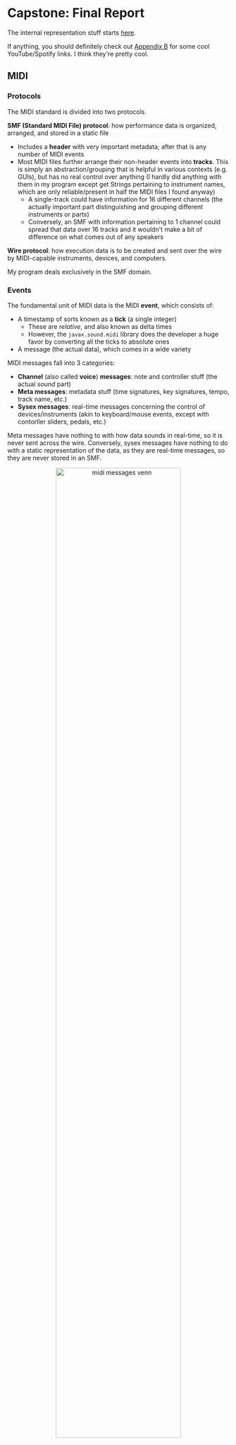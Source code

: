 # Capstone: Final Report

The internal representation stuff starts [here](#reductorpiece).

If anything, you should definitely check out [Appendix B](#appendix-b-cool-reductions) for some cool YouTube/Spotify links. I think they're pretty cool.

## MIDI

### Protocols

The MIDI standard is divided into two protocols.

**SMF (Standard MIDI File) protocol**: how performance data is organized, arranged, and stored in a static file
+ Includes a **header** with very important metadata; after that is any number of MIDI events
+ Most MIDI files further arrange their non-header events into **tracks**. This is simply an abstraction/grouping that is helpful in various contexts (e.g. GUIs), but has no real control over anything (I hardly did anything with them in my program except get Strings pertaining to instrument names, which are only reliable/present in half the MIDI files I found anyway)
  + A single-track could have information for 16 different channels (the actually important part distinguishing and grouping different instruments or parts)
  + Conversely, an SMF with information pertaining to 1 channel could spread that data over 16 tracks and it wouldn't make a bit of difference on what comes out of any speakers

**Wire protocol**: how execution data is to be created and sent over the wire by MIDI-capable instruments, devices, and computers.

My program deals exclusively in the SMF domain.

### Events

The fundamental unit of MIDI data is the MIDI **event**, which consists of:
+ A timestamp of sorts known as a **tick** (a single integer)
  + These are *relative*, and also known as delta times
  + However, the `javax.sound.midi` library does the developer a huge favor by converting all the ticks to absolute ones
+ A message (the actual data), which comes in a wide variety

MIDI messages fall into 3 categories:
+ **Channel** (also called **voice**) **messages**: note and controller stuff (the actual *sound* part)
+ **Meta messages**: metadata stuff (time signatures, key signatures, tempo, track name, etc.)
+ **Sysex messages**: real-time messages concerning the control of devices/instruments (akin to keyboard/mouse events, except with contorller sliders, pedals, etc.)

Meta messages have nothing to with how data sounds in real-time, so it is never sent across the wire. Conversely, sysex messages have nothing to do with a static representation of the data, as they are real-time messages, so they are never stored in an SMF.

<!-- ![midi messages venn](images/midi_messages.png) -->
<div align="center">
    <img src="images/midi_messages.png" alt="midi messages venn" width="75%" height="75%">
</div>


### Division Types

The **division type** is very important and dictates how an associated value, the **resolution**, is to be interpreted by sequencing software. There are two:
+ **Pulses-Per-Quarter (PPQ)** or Ticks-Per-Quarter (TPQ) or Ticks-Per-Quarter-Note (TPQN) **timing**
  + If the division type is PPQ, the resolution value defines how many ticks constitute a quarter note
  + I tend towards ticks-per-quarter, as the word "pulse" may make sense in terms of MIDI beat clock stuff, but is slightly confusing in a normal music context, where "pulse" usually refers to the tempo or meter, and not any kind of subdivisions or a rhythm
+ **Society of Motion Picture and Television Engineers (SMPTE) timing**
  + If the division type is SMPTE, the resolution value defines how many divisions per SMPTE frame (did not delve into this)

<!-- ![divison type flow](images/divisionType.png) -->
<div align="center">
    <img src="images/divisionType.png" alt="divison type flow" width="40%" height="40%">
</div>

Regarding my program, I decided not to support SMPTE timing on two painstakingly and carefully considered criteria:
+ It's really rare, especially for my use cases (amateur musicians notating, deriving, and posting MIDI files)
+ It's hard

### Resolution

The resolution is extremely important as it essentially defines every note duration for an entire MIDI file.

Different MIDI files have different resolutions, but the conventional default is 480, meaning *a quarter note lasts for 480 ticks*. You can then derive every other rhythm value from that number, meaning if you get a 240, it's an 8th note; if you get a 960, its a half note; etc.
+ The **tick** is just an abstraction of the microsecond. That is to say, each tick has an exact conversion to microseconds. You could have a resolution of 500,000, but it would be a nightmare to handle for anybody working with the data, especially for long pieces. There's just no need to have that much wiggle room between rhythm values. The other end of the spectrum, however, is too low of resolutions. Less freedom means more robotic and rigid-sounding playback. So, in general, the higher the resolution, the more expressive and subtle timing differences (in a recording of a performance or in manipulation in a DAW) can be represented. 
+ A resolution of 480 translates exactly to 500,000 microseconds per quarter note.

There are some additional considerations.

First, the resolution sets a lower bound of sorts on the smallest rhythm you can have before resorting to fractional ticks. I will illustrate with scaled-down numbers:

    24 ticks == quarter note
    12 ticks == 8th note
    6 ticks == 16th note
    3 ticks == 32nd note
    1.5 ticks == ?

The thing is, there *are* no fractional ticks in MIDI. The decision to round up/down is left up to notation or sequencing software.

Now, we are talking about differences that would be imperceptible to the human ear. The bigger problem is how those small rounding corrections accumulate over time, leading to something called **time drift**. In the above example, the effect is greatly augmented due to the scale, but it would only take 3 rounding corrections to be off by an entire 32nd note! 

TL;DR: the bare minimum resolution should at least make it so the smallest rhythm within a piece has a duration that can be represented as an integer.

The 120-960 range seems to be the sweet spot (they are what I have seen the most). The default 480 is not *amazingly* fine-grained, and not super coarse.

I have not seen anything higher than a 960, but I have seen a 48. It was a small Bach chorale where there were only two rhythms: quarters and 8ths.

### Quantization

MIDI was designed, and is still best, for transmitting and storing exact details of a real-time performance.

For example:
+ The exact velocity (i.e. volume) of a key being pressed --> some integer between 0 and 127
+ The exact time a key was pressed --> some integer as a delta time from the last event
+ The exact time a key was released --> some integer as a delta time from the last event

If a quarter note is defined as 480 ticks, a performer will release a key *approximately* 480 ticks after they pressed it - say 478, 483, or some other close value.

The problem: MIDI was never meant to translate perfectly to notation on a musical score. Part of the reason quantization in MIDI exists is to force imperfectly-executed performances (i.e. *every* human performance) into a cleaner grid. Another way to think about this is taking sloppily executed notes and notating what they *should have been*.

Say notation software gets a note whose length is 171 ticks:
+ We will define a quarter note as 480 ticks
+ The example note is close to 180 --> the exact length of a dotted 16th note
+ The example note is *also* close to 160 --> the exact length of a triplet 8th note

The is a relatively simple example. You may read it and think, "It is closer to 180 - clearly the performer was executing a dotted 16th" or "All you need to do is round to the nearest pre-defined rhythm value." I will speak more on this later in the implementation section below.

It should be noted that this is mostly a notation issue. A tick difference of 9 is imperceptible to the ear, and, furthermore, context helps listening to playback a lot more (e.g. hearing groupings or sequences of notes.) (This is also somewhat dependent on the tempo and resolution).

However, on paper, a dotted 16th and triplet 8th is a big difference in the way those two rhythms are usually used.

A second issue regarding messy tick values: notation programs are free to implement start/stop ticks however they want. The MIDI standard does not specify any sort of rule, for obvious reasons - think legato, overlapping effects, etc. 

My blood froze 3 weeks before the end of the semester when I started encountering MIDI files where the previous note's stop tick  perfectly overlapped the current note's start tick. MuseScore encodes its start/stop ticks by sending an OFF 1 tick before the next ON.

Notation Program A encodes all its notes with start *and* stop ticks on the grid:

    0 ON, 480 OFF
          480 ON, 960 OFF
                  960 ON, ... 

Notation Program B encodes all its notes where only the start of each note is on the grid (and the off is -1 before the next note)

    0 ON, 479 OFF
          480 ON, 959 OFF
                  960 ON, ... 

Of course that 1-tick-length silence is 100% imperceptible to the human ear in most reasonable contexts.

However, this essentially broke my program, since all rhythmic ranges in my program are encoded as half-open (relative to their full duration). In many of the range-constructing/deriving functionalities in various parts of the program, I was getting invalid interval exceptions for stuff like `[480,480]` or `[481,480]`.

To summarize, it was the that last issue (the half-open vs. inclusive range issue) that prompted the quantizing functionality at the last minute.

#### Workarounds

First, I looked for libraries with quantization functionality. 

There were a couple options, but none of them looked easy enough to integrate with my program. 

In fact, the best matches ("I give you a range, you quantize it"), were not in Java, and with my time-crunch, I chose the lesser of two evils:
+ Learn (for the first time) how to write JNI stuff for a C++ quantization library
+ Implement my own (even if simplified and not the most robust)

I chose the latter.

#### Implementation

To implement this, you could go the route of having some map of determined rhythm values, and some heuristic/algorithmic approaches to determining acceptable threshold or MOE values when mapping incoming note lengths to what they "probably" are. 

This works well most of the time. But good MIDI-handling software (let alone something like professional notation software) has to be able to support (nearly) any type of rhythm a user can conjure up. This means your quantization map may need to account for a quintuplet-dotted-64th note.

The problem you run into is that a lot of the pre-determined note values start getting close enough in range that they either start to overlap, or screw up the MOE calculations. You could adjust the MOE to be logarithmic or something, so that it too adjusts based on the initial length of the note, but you can't fully escape the principle of: the more granular the rhythms you want to support (no matter how exotic are frequently seen in practice), the more your accuracy *can* suffer.

Even in professional software: you can get a wacky MIDI file, and click quantize (even with various granularity options), and it will result in an almost equally wacky quantization result.

Furthermore, there is no way to tell if the performer was simply executing a rhythm with a *truncating or extending articulation* (staccato or legato, respectively). This just adds yet another "impossible-to-perfect" element to quantization implementation. 

(The *actual* lesson here is, again, that MIDI was never really meant to be notated - a theme that will be visited several times in this report).

My quantization function, which seems to work for most of the basic rhythm values (although not vigorously tested as it was a late addition to the program), started out as around 300 lines of code, and intended to preserve the in- (original) resolution. 

When I realized that even MuseScore basically just converts every MIDI it exports to a resolution of 480, I decided to just scale everything to 480 myself, and stop caring about the in-resolution.

That simplified a lot of the code, and, in the end, I ended up with one pretty small function. (I also did away with some unnecessary transformations. I discovered they were unnecessary with some intense and formal mathematical proofs, and definitely *NOT* by dumb luck during trial-and-error.)

The code below is slightly changed from the actual code for illustration purposes (e.g. the Range class is actually immutable and doesn't have setters as shown below, but the concept is the same; some -1 corrections for half-open/inclusivity):

```java
public static Range quantize(Range inRange, int inResolution) {

    /*
    Philosophically, this should be a double. In MIDI, it really won't make a difference 
    and will prevent some heartache and unnecessary coddling of data types and fractional 
    amounts that will get thrown away in the end, anyway.
    */
    long scale = 480 / inResolution;
    Range scaledRange = new Range(inRange.low * scale, inRange.high * scale);

    /*	
    This is an enum value that includes various fields about a rhythm, e.g.:
      + `r_8in3` (triplet 8th)
      + `r_4` (quarter)
      + `r_16dot` (dotted 16th)
    There are some heuristic techniques in the .fromRange() method that attempt 
    to assign ambiguous inputs.
    */
    Rhythm rhythm = Rhythm.fromRange(scaledRange);

    /*
    This is the essential formula for finding what a rhythm should be when quantizing.

    `rhythm.base` is a constant (based in 480 resolution) and is one of: 
        + whole (1920), half (960), quarter (480)... 128th (15)

    `rhythm.divisor` is if the rhythm grouping (a triplet 8th would have divisor 3; normal would be 1).
    
    */
    double gridWindowSize = rhythm.base / rhythm.divisor;

    /* Now we have a grid window that is the "perfect" duration for a given rhythm. We'll just start it at 0. */
    Range gridWindow = new Range(0, gridWindowSize);
    
    /*
    "Ratchet" the grid window up to where it's supposed to be. 
    This (using an arbitrary tolerance) worked best when considering that you didn't know if you were catching the head-end of a poorly executed target note, or the tail-end of the previous note.
    You want to find the one you are *supposed* to (near-fully) overlap.
    */
    final long TOLERANCE = 4;
    while (gridWindow.overlappingRegion(range) < TOLERANCE) {
        scaledRange.shift(gridWindowSize);
    }
    
    /* To "snap": */
    long quantizedLow = gridWindow.low();
    long quantizedHigh = quantizedLow + rhythm.duration;
    
    return new Range(quantizedLow, quantizedHigh);
}
```

In unit tests, I used a bunch of helpers to test things en masse. I used the logarithm thing I mentioned earlier to create random offsets:
+ This is because the length of the rhythm and the MOE shouldn't have a linear relationship. Even with larger rhythm values like a quarter, you're not going to have someone (unless they've had one too many while performing at open-mic night) executing a quarter note with a 75 tick MOE. 

I basically have an ArrayList I fill with +/- `someOffset` (calculated as log of rhythm duration), and then use Math.Random to get me an index to pull out one of the offsets. 

So, for a perfect quarter note (`[480,960]`), that helper might pop out something like `[478,964]`. 

### Notating MIDI

MusicXML (which I will go into later) is sort of a response to the shortcomings of MIDI in terms of notation.

MIDI was developed during a time when GUIs and displays could not accommodate advanced music notation. It was never intended to be something that stored/transmitted detailed notation information, but rather, was intended to be a protocol for digital instruments to communicate with each other, and computers.

In the early 2000s, MusicXML was developed by a W3C subgroup (which is still in charge of its standard today) as early notation programs (like Finale) and GUIs that allowed plopping notes onto a staff with the mouse started coming out.
+ Fun fact: Finale, an industry standard for the last 20+ years announced it was ceasing production the first week of this project/semester. I used to use it all the time during my undergrad in the music technology lab.
+ Other prominent notation software includes Sibelius, Dorico (both pricey, professional-grade), and MuseScore (FOSS, and very good; purportedly the most widely-used in the world).
  + Still mad nobody from their team helped me with my forum post a month ago. Makes it impossible to open MuseScore from my program using `ProcessBuilder` *and* is a pain when opening associated files without instance of MuseScore already running.

Some of the metadata that MIDI *does* include that can be helpful for notation:
+ Time signature events
+ Key signature events
+ Tempo events

For instance, MIDI data can be parsed and used to display everything seen here:

<!-- ![midi vs musicxml](images/chopin_pickup.png) -->
<div align="center">
    <img src="images/chopin_pickup.png" alt="midi vs musicxml" width="50%" height="50%">
</div>

The thing is, however, that *how much* metadata a MIDI file includes usually correlates to whether it was "recorded" (by somebody playing a keyboard) or notated (somebody went in and manually made a score in notation software and exported the MIDI). Even then, not all authors of notated scores meticulously notate all the metadata-related things like tempo. I have opened up MIDI files of "Symphony X in Bb minor" only to find there is no key signature data and the spelling of notes is wild.

My program does not even attempt to parse files without time signature data, since it is crucial to the creation of Measure constructs.

#### Time Signature Events

There is no way to calculate *anything* regarding measures without time signature events. Thankfully, if the author of the MIDI file notated things accurately, time signature events will probably exist *and* be placed correctly within the score.

If you have the time signature, and the value of a quarter note (which you have because you have the resolution), you can calculate measure size.

It just involves getting a common denominator (i.e. the lower numeral of the time signature) of `4`, to correspond to quarter notes; then, you just multiply the number of quarter notes per measure (i.e. the upper numeral) to get the size of the measure in ticks:

Like with the previous (and following) code examples, I took out non-recipe stuff (e.g. error-handling/assertions):

```java
public static long calculateMeasureSize(int upperNumeral, int lowerNumeral) {

	// These need to be floats for stuff like 3/8 or 7/8
	float upper = (float) upperNumeral;
	float lower = (float) lowerNumeral;

	// Get lower numeral to be in terms of quarter notes (which would be a lower numeral of 4)
	while (lower != 4) {

		if (lower > 4) {
			// e.g. 3/8 --> 1.5/4
			upper /= 2;
			lower /= 2;
		} else if (lower < 4) {
			// e.g. 2/2 --> 4/4
			upper *= 2;
			lower *= 2;
		}

	}

	// Quarters per measure * ticks per quarter
	float measureInTicks = upper * Piece.resolution;

	return (long) measureInTicks;
}
```

In the score image earlier, there is a pickup measure. I spent a long time writing an algorithm (turned out to be pointless) to "detect" the presence of a pickup measure:
+ Put all the time signature events into a stack; calculate and fill a container with measures; if the last measure created is shorter than the last time signature popped, it is probably a pickup
+ If the first note happens after a sizeable amount of rest, it probably occurs in a pickup measure

Turns out notation software (generalizing to really mean MuseScore) will encode pickup measures as a discrete time signature, with an identical lower numeral but smaller upper numeral.
+ For example, the snippet displayed above outputs as *two* time signature events: 1 measure of 1/4, followed by a measure(s) in 4/4.

I did not find this out until after the fact (I was completely done implementing and testing, and tried things out with an actual MuseScore file). I'm sure there is some sort of lesson to be learned here.

Thankfully, the "near-full measure of rest with a pickup note" case was salvageable and still applicable, and is shown later when discussing [Measures](#measures).

#### Key Signature Events

Key signature events are pretty pointless in terms of my program, as far as aiding harmonic analysis goes (e.g. "What is the root of this chord?"; "What key area are we in in this measure?") because even in music, key signatures don't indicate anything except the possible key area of the first and last measure (even then, though, there are lots of counterexamples).

It does make displaying written-out files nice, aids a *bit* in spelling pitches, and is helpful for the MusicXML stuff later.

#### Tempo Events

Tempo events are also kind of pointless in my program, except I handle and include them because it became really nice to control the playback speed of the MIDI files I outputted without having to put them into notation software and manually doing it.

The thing with tempo events is that they need to be increased/decreased by a scale, rather than literally, because there may be many tempo events in a MIDI file. 

Additionally, depending on the notation software, tempo events may be used to sort of "frankenstein" together a ritardando, fermata, or any other time diminution/augmentation expression.

This could come in handy for reduction stuff ("How fast are things moving here, and will the hand have time to jump down?"). However, the larger problem is their reliability - the author may note have included tempo directions, or included incomplete tempo directions (e.g. no bpm markings).

## MusicXML

As explained earlier, MIDI really was never intended for storing/transmitting score or notation details. It is for performance details, which can vary from the score due to:
+ Artistic interpretation
+ Imperfect execution

But, if you play back a MusicXML-turned-MIDI recording, it will sound much more robotic than a MIDI performance because it is interpreting the score literally:
+ However, MusicXML and notation software are getting better at producing pretty decent-sounding MIDI based on the score. Additionally, they are providing more options to authors to meticulously control playback through score indications and various configurations. 

So both MIDI and MusicXML, while both being able to do a lot of the basic stuff pretty similarly, each have their domains where they do what they do best:

<!-- ![midi vs musicxml](images/midi_vs_musicxml.png) -->
<div align="center">
    <img src="images/midi_vs_musicxml.png" alt="midi vs musicxml" width="75%" height="75%">
</div>

I knew that at some point, my program would have to start dealing in MusicXML, since the whole point of the program is to produce scores. Additionally, having exact control of which hand was notated on which staff (upper or lower) in a piano grand staff is paramount to the purpose of the program, and MIDI doesn't provide any way to control this. 
+ The notation software I had experience with (MuseScore and GarageBand - which isn't notation software per se but includes most of the functionality needed to display MIDI as a score) use a pretty bare-bones approach to assigning hands: notes above and including middle C go on the upper staff, and the rest go on the lower staff.

So, while MIDI means my program can take input from a way wider array of files, *and* provided the basis for nearly everything in my internal representation, I knew I needed to confront the MusicXML stuff.

### A MusicXML Document (Background Info)

MusicXML is, being XML, hierarchical rather than serial.

The hierarchy is as follows:

                    
    ScorePartwise     <-- root element
                      _  
      Metadata 1       |
      Metadata 2       |---- score "header"
      ...              |
      Part-List       _|

      Part 1          
        Measure 1     
          Note
          Note
          Note
          ...
        Measure 2
          ...
        Measure 3
          ...
      Part 2
        ...
      Part 3
        ...
      ...
     /ScorePartwise

ScorePartwise is the root element. 
+ There is one other "species" of root element, called ScoreMeasurewise. It basically reverses the parent-child relationship between parts and measures (i.e. Measures contain Parts, and measures are added one at a time but contain all parts for that measure). It is rarely used.

The stuff preceding (i.e. everything other than) the various Parts is known as the **score header**. Score headers have 1 mandatory element (the Part-List), and various optional metadata, like "work" info, credits, encoding software name and info, etc..

The Part-List is essentially a map that contains ScorePart elements - each containing metadata and info about an individual Part element (like instrument name, number of staves, etc.). So each Part has a corresponding ScorePart in the Part-List.

My program, producing piano scores, means that we will just be talking in terms of 1 Part, with 2 staves (declared in the ScorePart).

### Timing

MusicXML essentially follows the MIDI quarter-note resolution timing paradigm in that everything time-related is based on the value of a quarter note. Instead of resolution, it is just called **divisions** (i.e. subdivisions per quarter note).

Most MusicXML files I came across had, vis-a-vis MIDI resolutions, small values. Instead of 480, 960, etc., I saw a lot of 24, 48, and 96. At first glance I thought "Ok, they are just lowering the granularity by dividing everything by 10." There might be more to this, but I didn't have time to look too deeply into it, and I decided to just use the MIDI resolution as the divisions value. It doesn't seem to have any negative affect, and works fine. 

So, the MusicXML divisions for all the files I output is 480.

### Note Placement

A lot of MusicXML stuff is pretty straightforward, except the placement of notes is pretty tricky.

Consider the first measure of the [C minor prelude of Chopin](https://www.youtube.com/watch?v=XeX4X_1_lo0):

<!-- ![chopin c multi-voice](images/chopin_voices.png) -->
<div align="center">
    <img src="images/chopin_voices.png" alt="chopin c multi-voice" width="50%" height="50%">
</div>

You will notice that in the *3rd beat of the right hand*, there are 2 independent voices: the quarter "base", and the moving line (in thirds) in the melody/soprano.

If you think about this in terms of finger placement:
+ The G and B would be held by fingers 1 and 2
+ The melody would be played by fingers 4 and 5 (for both)

So, and including the left hand, we essentially have three "regions" of notes occurring at exactly the same time, but on disparate stems:

<!-- ![chopin c stems](images/chopin_stems.png) -->
<div align="center">
    <img src="images/chopin_stems.png" alt="chopin c stems" width="50%" height="50%">
</div>

In MusicXML, notes are placed sequentially. At first glance, this sounds like it is essentially the same as MIDI. TLDR: it's not.

In MIDI, if I wanted to encode a C major triad in quarter notes with a resolution of 480:

    0: C4 ON --> 480: C4 OFF --> 0: E4 ON --> 480: E4 OFF --> 0: G4 ON --> 480: G4 OFF

and it would look like this:

![midi C triad](images/midi_triad.png)

It is all sequential, and it is up to the sequencing software to take that "flat map" and put everybody in their corrals and send them off at the right time during playback.

If you were to encode that *same* triad in MusicXML using the MIDI paradigm, it would like like this:

![bad musicxml sequence](images/musicxml_sequence.png)

Where each note looks something like this:

```xml
<note>
    <pitch>
        <step>C</step>
        <octave>4</octave>
    </pitch>
    <duration>480</duration>
    <voice>1</voice>
    <type>quarter</type>
    <staff>1</staff>
</note>
```

In MusicXML, pitches don't mean anything to following notes with the same pitch: each note looks like a note to each other, so each note effectively "pushes" the following notes forward by its own duration.

MusicXML has a really easy fix to this: if something is a bona fide chord (i.e. all the noteheads are attached to the same stem), you simply prepend a chord (an empty element) tag top subsequent applicable note elements:

```xml
  <note>
      <!-- prepend chord -->
      <chord/>
      <pitch>
          <step>C</step>
  <!-- ... -->
```

But how does one place noteheads (i.e. notes) that occur at the same time as other notes but are *not* attached to the same stem?

Essentially, each time you want to place notes within the same time range (on the grid) that *don't* have connected stems, you have to add a `<backup>how_many_divisions</backup>` element to get the "counter" back to where you wanted to place something.
+ It can be helpful to think about all this stuff in terms of a counter or cursor keeping track of where you are in the measure at any given time.

A couple things to add before summarizing the whole process (which will probably be clearest): if you want gaps between notes, you need to add a `<forward>` element. It works exactly like the backup element, but progresses the cursor forward.

Finally, the left hand in a measure is usually "reached" by first filling in the whole right hand, and then backing up to the beginning of the measure (which requires you know who far forward you are), and starting over. As left and right hand notes usually don't share stems, this is a sensible way to do things. You could fill in beat-wise for *both* hands, but it would be unnecessarily complex.

In summary, and using a slightly simpler example than the Chopin:

![note placement process](images/note_placement_process.png)

And the pseudocode:
+ For just one hand
+ `next` and `curr` represent notes
+ `.start` and `.stop` refer to ticks

    // For rests (skip ahead)
    if curr.stop < next.start:
      forward = next.start - curr.stop
      list.add(forward)

    // For notes starting at the same time
    if next.start == curr.start && next.stop == curr.stop

      // They are to be attached to the same stem
      if next.stop == curr.stop:
        list.add(chord);

      // They are part of a different voice
      else:
        backup = curr.length
        list.add(backup);
        bumpVoice();	

There are more nitty-gritty things and edge cases, and the logic is rather lengthy. I'm sure it could be simplified, but the note placement stuff constitutes by far the largest share of MusicXML conversion logic.

Finally: notes that are tied over the barline are an absolute pain, but I won't go into that here.

### On the External Library I Used

For the marshaling/unmarshaling stuff, I used the [proxymusic](https://github.com/Audiveris/proxymusic?tab=readme-ov-file) library from the [Audiveris](https://github.com/Audiveris/audiveris) project. 

(I didn't have time to look too deeply into it, but I am actually looking forward to looking into Audiveris as a whole. It is OMR (Optical Music Recognition) software. Again, haven't looked too deeply into it, but... apparently can notate - using MuseScore, I believe - based off of an image/pdf!)

The library is good, but: there is ZERO documentation (except for a small and pretty uninformative unit test).

Thankfully, most of the code is just getters and setters.

So, process-wise, I basically went through the W3C/MusicXML documentation (which has a tutorial), and then used their [reference](https://www.w3.org/2021/06/musicxml40/musicxml-reference/elements/) page to look up cases as I came across them. 

Then, I literally just used `cmd+f` to look for possibly related functionality in the `proxymusic` library.

There were some surprises (and some unintuitive stuff that took me a while to figure out) but on the whole, it was merely tedious, and I got the pattern down eventually.

I am nearly done with the MusicXML package of my program (at least the writing-out portion). The only thing that remains is the note placement nastiness I mentioned above. Each time I fix one thing, and a new case presents the need for more unique handling. Then the code gets so busy with case-handling that I re-design... rinse and repeat. But it's almost there.

However (not to toot my own horn), the conversion to musicxml process was made even *remotely* possible because I had already implemented a bunch of the stuff it needed in my internal representation - the most useful being Measures, which hold time signature, key signature, and note data. I had also already implemented (the default/basic) hand-splitting stuff, so staff assignment was helped there too.

However, I definitely was missing some things - mostly related to pitch stuff. This is probably because I had written the program based on MIDI for 3.5 months, and in MIDI, pitches are literally just 0-127 values. Any of the stuff in my program to extract register, semitone, string-parsing, etc., was to make *my* life easier, and isn't the most robust. Some of it didn't align perfectly with how MusicXML does things (especially regarding enharmonic spelling, which my program doesn't handle, partly because my program does not have key-area-analysis capabilities, and that is a big determinant of spelling).

## Package/Program Structure

reductor is split thusly:

![package structure](images/package_structure.png)

Additionally there is a `reductor.util` that handles:
+ File I/O stuff
+ Playback using `javax.sound.midi` methods (easier than opening another application, as it was usually just confirm a file sounds correct in the first 3 seconds)
+ Opening with various applications using `ProcessBuilder`
+ A class called `MidiDebugging` that just has a bunch of printing utility functions to look at MIDI bytes in various ways (was actually very helpful).

### Application

The `Application` class was a late addition to the program. It won't be final, either. It was called `DevelopmentHelper` for a long time. It is just to coordinate package duties in one, single program flow. It takes a String filepath, and pops out either a MIDI or (eventually) MusicXML file.

I include it here for the sole reason that it is a good illustration of how the program is intended to flow as a whole at the topmost level, and show how the different packages are kept separate and interface with each other:

![application class](images/application.png)

## reductor.midi

The purpose of this package is to get MIDI data in a form that the `reductor.dataconversion` classes expect.

In the future, it will probably become part of a sub-package that it shares with a sister musicxml-importing-related package (similar in the way that the `dataconversion` package is bifurcated.

The general outline of major classes is as follows:
+ `MidiFile`: top-level things about the a MIDI file, including a `File`, `Sequence`, and `Events` member
+ `Events`: a "list" class (just contains a bunch of lists)
  + In charge of sorting, typing, and creating all the `Event` instances
+ `EventType`: an enum used to support the `Event` hierarchy
+ `Event<T extends MidiMessage>`: an abstract wrapper class
  + `MetaEvent extends Event<MetaMessage>` and `ChannelEvent extends Event<ShortMessage>` are the major subclasses
  + Members include `MidiEvent event`, `T message`, `long tick`, and `EventType type`

The biggest impetus for the Event hierarchy was literally to override `toString()` in all of the child classes because it made debugging *and* simply learning MIDI 10x easier. A nice side-effect was that all the complex MIDI-to-English conversion stuff (undoing the MIDI encoding scheme) ended up being lifted and placed into the `dataconversion` package almost wholesale.

### Aside: The Java MIDI Library

I hesitate to call the `javax.sound.midi` library "feature-poor", because I have gone through the documentation and I believe it does exactly what it intends to do. It isn't intended to be a full-fledged "composing with MIDI" library (which other libraries like Python's `mido` seems to be). It is meant for reliable and robust file I/O, and acting as a conduit through a Java program to other software (e.g. sequencers), with *some* manipulation abilities. 

However, that said, seeing every message type and manipulating / sorting stuff in a type-safe way is not really a feature of the library. Everything below was written as a response to the needs I had while debugging and figuring out what to do with the data.

Writing all the code described above was basically done by reading documentation on various websites. The biggest help and best (i.e. most concise, easiest to follow) was [recordingblogs' wiki](https://www.recordingblogs.com/wiki/standards-in-music-index). 
+ I didn't really consult official MIDI documentation because their (the Music Manufacturer's Association) sites were hard to follow, some of their stuff is behind a paywall, and I didn't really need to know the amount of detail in different MIDI standards like MIDI 2.0 or General Midi, etc. Just tell me what the 3rd byte of a time signature message corresponds to!

### Future Re-Design

The `Event` class is pretty messy, and I'm not too happy with it. What I am happy about is stated above: it was a great exercise in learning MIDI and basically gave me everything I needed to have/know to implement conversion stuff later; also, it was fun. 

However (although I *thought* I did initially), I still don't fully grasp the details of generics and compile- vs. run-time type-checking it turns out.

The `Event` class is parameterized so that its `message` field is of type `T`. This was useful because the two (of three that I used) MidiMessage concrete classes have *different* methods to check even basic things, like the status byte: in `MetaMessage`, it is `getStatus()`, and in `ShortMessage` it is `getCommand()`. So, not having to constantly cast before calling those was nice.

To illustrate as best I can: I tried to fix the unchecked thing with all sorts of approaches (the enum, a factory method, etc.). But I guess I still don't fully understand what the right approach is.

```java
/**
 * This is a wrapper class for a {@link javax.sound.midi.MidiEvent}
 *
 * @param <T> The type of MidiMessage the Event holds
 */
public abstract class Event<T extends MidiMessage> {

    private final MidiEvent event;
    private final EventType type;
    private final T message;
    private int trackIndex;
    private String trackName;
    private final Long tick;
    
    Event(MidiEvent event) {
        this.event = event;
        this.tick = event.getTick();
		// This is unchecked...
        this.message = (T) event.getMessage();
        this.type = EventType.getEnumType(event);
    }

	//...
```

However, at that point in the Capstone, I was cognizant of the fact that I was spending too much time making my data acquisition process "optimized" with constant re-designs, and, with the knowledge that it was robust and worked (while not being designed super well), I decided it was time to move on.

Ultimately, the whole `.midi` package can probably do away with any typing, complex sorting, and basically everything but 1-2 classes: just loop through all the events, grab the ones you want (only need like 30% of the subclasses/types in the end), and provide getters. 

## reductor.dataconversion

`dataconversion` is meant to be the bridge between the native format package (either MIDI or musicxml) and my internal representation (`Piece`). 

The reductor.midi's biggest job is to produce a valid `MidiFile` object. The `dataconversion` package expects certain constructs (e.g. `TimeSignatureEvent`, `NoteOnEvent`), and can convert them to their analogous internal representations.

`dataconversion` doesn't make any (consequential) decisions on its own. It converts the aforementioned constructs using static utility functions that are in the `piece` package (i.e. the internal representation package). The constructors or factories in `piece` can be said to slightly cater to the `dataconversion` class, but that's kind of a chicken-or-the-egg thing.

As shown above, it has 2 sub-packages, corresponding to MIDI and MusicXML. I will just go over the MIDI one, as I sort of went over everything I wanted to say about the MusicXML in the [corresponding](#musicxml) section.

Final note: `reductor.dataconversion.midi` contains the [quantization](#quantization) functionality.

### Note-Pairing

`dataconversion` is where note-pairing happens (`reductor.midi` just has gettable lists of `NoteOnEvent`s and `NoteOffEvent`s).

This is not new territory, so I will try my best to *summarize* here. 

Additionally: I *did* encounter (most) of these cases in the wild (a particular Mozart overture and the Brahms *Clarinet Quintet* both had redundant offs, which took a collective 2 hours to figure out).

The doc comment from the program (slightly edited for use here):

1. Stuck notes: note on events that are not paired by the end of the list of offs
2. Semi-stuck notes: notes that are stuck for a time:
   + A quarter note C @ 0 --> never turned off
   + A quarter note C @ 480 --> never turned off
   + A quarter note C @ 960 --> never turned off
   + A quarter note C @ 1440 --> turned off @ 1919
+ Each quarter is not turned off except the last, and the last off event turns ALL of them off.
+ Although each is "effectively" turned off because MIDI does not allow multiple note events of the same pitch to occur simultaneously (see the note about Case 3 below), the implication here is that the on event never received an off event means two things: This algorithm would treat the first three as stuck notes AND their constructed Ranges would not be [0, 479], but [0, 480] without special care!
3. Redundant offs: extraneous offs sent for ons that have already been shut off
4. Extra ons: when two notes with the same pitch are turned on at the same tick:
   + On channel 1 -- A whole note C @ 0 --> _should_ be turned off @ 1919
   + On channel 1 -- A quarter note C @ 0 --> _should_ turned off @ 479
+ "Every" C, even though there is really only ever 1, will be turned off at the first off pitch. All 
subsequent offs become case 2! In this algorithm, since I want to prevent a Range of [0,0] from being created, both the whole note's on and off will be unpaired (both at tick 0), _as well as_ the whole notes extraneous off at 1919. This occurs when multiple-features in notation software allow this sort of thing (like in a piano score), OR the reverse (see the next paragraph).
+ Case 4 is interesting because MIDI spec does not handle or allow two on events corresponding to the same pitch to happen. This won't matter if they are on different channels, of course, but when combining to the same channel, or track (as in the case of reduction -- a violin and trumpet both starting C's at the same time -- extra care needs to be taken. This is a job for the reverse conversion algorithm below.

That final "reverse conversion" ultimately turned out to be not a job for MIDI at all, since it really doesn't have any way to have overlapping voices. This is a job for MusicXML and voice control. 
+ I experimented for some time writing out overlapping voices on different channels, then using MuseScore's "implode" functionality (puts voices from different staves onto one selected staff), but it was unwieldy and annoying and, of course, not a good solution for an end-product (can't expect a user to do all that just to get a readable score).

It turns out that some of these cases are "harmless" - it just depends on how you want to handle it. 

Even though it may not be the actual use of custom exceptions (another thing I struggle to understand still - that is, exception, try/catch, error propagation, etc., I thought it would be cool to make my own exception at one point and this seemed the perfect place to have `UnpairedNoteException`. In the far future, maybe another developer can choose to ignore certain UnpairedNoteExceptions or something, rather than me throwing a RuntimeException or something in the note-pairing algorithm).

## reductor.piece

I am going to do a real fly-over view of this stuff.

The Piece classes can be roughly categorized as follows (this is not everything, and some of these are not fully implemented, but are placeholders of sorts at the current moment):
+ "Element" classes: `Note`, `Chord`, `Phrase`
+ "Sub-component" classes: `TimeSignature`, `KeySignature`, `Tempo`, `Rhythm`
+ Container classes: `Measure`, `Column`, `Box`, 
+ Heavy-lifting utility classes: `IntervalTree`, `Range`, `Pitch`
+ "Plug-in" utility classes (algorithms): `HandSplittingFunctions`, `ReductionFunctions`
+ Interfaces: `Ranged`, `Noted`
+ Enums: `RhythmType`, `Hand`

### IntervalTree

I was able to genericize the tree:

```java
public class IntervalTree<T extends Ranged> {

  //...

      public class Node implements Ranged {

        /// The {@link Range} (i.e., interval) this node represents
        private final Range range;

        /// Max endpoint in subtree rooted at this node (used to ignore left subtrees during queries)
        private long max;

        /// This node's data (a Set of elements with the same range but possibly differing associated data)
        ArrayList<T> elements;

        //...
```

which means it can be used to store any Ranged object:

```java
public class Piece implements Ranged, Noted {

    public static int TPQ = 480;

    private final IntervalTree<Note> notes;

    private final IntervalTree<Column> columns;

    private final IntervalTree<Measure> measures;

    private final IntervalTree<TimeSignature> timeSigs;
    private final IntervalTree<KeySignature> keySigs;
    private final IntervalTree<Tempo> tempos;

    //...
```

This is, of course, probably a place where I could take a more functional programming approach and dynamically construct things. So I would just have the one `Note` tree, and anytime I needed a Measure, it could be lazily created from a query. This would mean either more query methods, or, perhaps, a "plug-in" style where each class has its own specific query method, and the tree can just use that method. 

However, it is really necessary at this point in the process for me to see exactly what lists contained at certain points during the debugging process, so they needed to exist.

A final note: one of the main purposes of the quantization functionality was to force the use of ranges in my program to represent half-open ranges relative to the note duration. However, Range also includes two getters with different purposes (which might be a design mistake - still working this out):
+ `length()` represents the true length of the Range: `[0,479]` has a length of 479
+ `duration()` is the "inclusive" representation of the Range: `[0,479]` has a duration of 480

### Measures

Measures have to be created from scratch when working with MIDI data, since there is nothing in MIDI having to do with measures.

#### API

I briefly [mentioned](#time-signature-events) some of the issues with pickup measures. Treating a collection of Measures as a simple list does not suffice. Measure 0 should only exist if there is a pickup measure.

Secondly, there is the issue of measures being a 1-indexed sort of thing.

So access to a collection of Measures has to be controlled in some way. 

If you were a developer using the API, what would you expect these method calls to return... :

```java
// The first measure of the piece? Measure 1? The second element in the Measures list?
piece.getMeasure(1);

// Should this throw an out of bounds index exception if there is no pickup measure?
piece.getMeasure(0);

// Should this always return Measure 1, regardless of whether or not there is a pickup measure?
piece.getFirstMeasure();
```

May seem trivial, but this sort of design stuff gives me many headaches.

#### Pickups

The `assignPickup()` method handles the heuristic approaches (although one is slightly redundant, and one isn't heuristic per se) to detecting pickups:

```java
private boolean assignPickup() {

    //...

    /*
    TimeSignature#compareTo will return a negative integer if both denominators are 
    the same and the numerator is less than
    */
    boolean heuristic1 = firstTimeSig.compareTo(secondTimeSig) < 0;
    
    /*
    This is technically redundant, I just haven't decided which is best yet, 
    and need to see more cases. Checks if the final measure complements the 
    anacrusis (which was fairly traditional in classical/baroque works).
    +
    */
    boolean heuristic2 = lastTimeSig.compareTo(penultimateTimeSig) < 0
            && firstTimeSig.getDenominator() + lastTimeSig.getNumerator()  
            ==  firstTimeSig.getNumerator();

    /*
    The next heuristic handles the case where the initial measure is *not* encoded as a
    distinct, lesser time signature, and is, instead, authored as a normal measure 
    with a substantial period of rest before the first note. This is the only *truly* 
    heuristic technique of the 3, but I named them all like this anyway.
    */
    
    /* Right now, this is exactly an eighth rest (half of the value of a quarter) */
    final long THRESHOLD = (long) (TPQ * 0.5);
    long amountOfRest = Math.abs(firstMeasure.getRange().low() 
            - firstMeasure.getColumn(0).getRange().low());
    
    boolean heuristic3 = firstTimeSig.compareTo(secondTimeSig) == 0
            &&  THRESHOLD < amountOfRest;

    if (heuristic1 || heuristic2 || heuristic3) {
        measures.getFirst().setIsPickup(true);
        return true;
    }

    return false;
}
```

### Custom Data Structures

The idea hierarchically is that you have the Piece, which (theoretically) contains:
+ `Measure`s which contain
+ `Box`es which contain
+ `Column`s which contain
+ `Note`s

This is shown below, and the coloring corresponds to left (blue), middle (yellow), and right (red) hand clusters:

![data structures](images/data_structures.png)

Furthermore:

An entire `Piece` can be split into just Columns, or just Boxes, or just Measures, or any combination thereof, but the important subdivisions of a `Piece`, in terms of analysis, are:
+ `Box`: 
  + "Horizontal" analysis/manipulation of Notes in Columns - that is, left-to-right
  + Texture- (and pitch-) wise analysis
  + A `Measure` is just a "special case" of a `Box` (not really class-wise, but theoretically)
  + Can "plug-in" further algorithms for hand-splitting ("Is there lot of jumping around going on that would make certain Column-only hand-splitting decisions untenable?")
+ `Column`:
  + "Vertical" analysis/manipulation of notes - that is, up-and-down
  + Purely pitch-wise analysis
  + Triage first stop for hand-splitting and basic texture-thinning (remove doubled octaves, etc.)
+ `Note` (leaf element)

Even if Measures were never constructed (or were an on-demand thing), specialized queries could label a Box as being: 
+ A full beat
+ Some subdivision of a beat
+ A strong beat, a weak beat, a pickup beat, etc.

And then Columns could take that information into account, as well.A sort of "indexing" (that is to say, locating using a determined set of "coordinates") scheme now exists. The following example illustrates this, with just the "middle" hand area selected:

![indices](images/indices.png)

So, one could say:
+ "Get me the (middle/LH/RH) notes of beat `b` of Measure `m`.

As I write more actual reduction stuff, rhythmic/beat analysis is going to very important (knowing *where* in a measure a certain Column or Note occurs.)

#### Column

Of all the data structures, I will only go into depth on Columns, but even then, I will try to keep this brief. 

My `Column` class has the most documentation of any of my classes by far, and explains what "pure" and "semi-pure" Columns are, how it assigns "holdovers", splits hands, etc. 

It makes use of a `Consumer<Column>` type that will (in the future, hopefully) allow Boxes or Measures or other actors to re-split hands based on wider contextual information.

A Column represents the **smallest unit of musical change, regardless of where it happens in the staff.** 

Basically:
1. Each time a new note occurs, a new Column should be created
2. The Column should know about notes that extend into it from previous Columns
3. The Column should only ever manipulate notes that are native to it (i.e. not holdovers -- that's another Column's job/responsibility)
4. A Column should contain all other notes "on" (i.e. a "vertical" segment, thus the name Column) during its `Range`, but its `Range` should never include notes with different start ticks. Again, if a new start tick occurs, that signals new Column creation.

The purpose of the Column is to compare, analyze, and manipulate notes by pitch. Everywhere else in the program, Notes are used in the "Range" sense of things, NOT by pitch.

But what I am most proud of is the `Column` construction process, so that's what I will highlight here.

##### Column Construction

The algorithm to create Columns is something I am particularly proud of, although to somebody who knows math well, it's probably not that cool. But I thought it was. It was mostly cool to me because it came about after a super lengthy and round-about process, and, ultimately, was made possible by stuff my `Range` and `IntervalTree` stuff already paved the way for.

It is easier to think in terms of a number line here:
1. (Optional) Construct a the Notes / Ranges.
2. Sort all Notes by start tick, then end tick (i.e. Range's natural ordering)
3. Put all the start ticks into a Set (just to remove duplicates - very important)
4. Construct Ranges between all the start ticks, as well as a final "terminus" (e.g. last end tick of the last note, which is to be included)
5. Query the note tree with those Ranges and you have perfect Columns, even when syncopation is involved.

For instance:

![columns simple](images/columns_simple.png)

+ We do NOT want a Column for each Note (we do NOT want 13 Columns)
+ We do NOT want 5 Columns
+ We want 4 Columns that all know about the whole note, but only the first Column "owns" the whole note
+ If, in Column 3, the RH is occupied, it can't come down and help with notes. But, Column 3 should NOT be making decisions about the whole note.

And here is what that measure looks like in terms of the number line:

![number line](images/number_line.png)

Slightly more complex (syncopation):

![columns syncopation](images/columns_syncopation.png)

+ Should have 4 Columns
+ If you pat this on the table, and count hands-together as once, you will notice that you pat 4 times. This is a perfect indicator of Column creation.

And 1 more visualization, with a different example (this is some documentation from a unit test, but I like how it is visualized):
![columns syncopation](images/range_test.png)

Once a Column is filled with notes, it can decided if it is "pure" (no notes extend outside of it, either forward *or* back), and assign the `isHeld` field of each Note accordingly; apply a hand-splitting (the default, for now) function during construction to separate the notes into Left, Middle, and Right hand Columns; and do some other things, like calculate median pitch, mean pitch, split point (halfway between the thumbs), etc.
+ Also has leftThumb and rightThumb indices if I decide to do away with the member Columns, since those present a recursive construction issue. They do, however, behave exactly as I need them to for now, and it's nice to see in debugging exactly what is in a sub-Column at any given time.

## Design Patterns

### Builder

I had a lot of fun implementing these. My only regret is that I did not do them earlier.
+ Fluent patterns are pretty cool. I remember D3.js and Android Compose stuff uses them a lot, so it was cool to implement one myself.

Motivation: I dealt with a lot of "constructor explosion" problems for a most of the semester. Since a lot of the classes in my program are immutable, changing one thing about an object required copy-constructing it with just one additional specific parameter. So I had 7 or 8 different constructors for Note, which were all pretty much the same except for 1 thing. It was a nightmare, especially when changing *any* Note fields.

Here it is in action for `Note`:

```java
Note note1 = Note.builder()
		.pitch("C#4")
		.start(0)
		.stop(480)
		.build();
```

which creates a quarter note at middle C.

You can also pass a `Note` instance to a `NoteBuilder` (which is what `Note#builder` returns) and it will set the defaults of that `NoteBuilder` instance, making it essentially a copy constructor. So, the setters in `Note` changed to leverage this and preserve immutability:

```java
Note setPitch(int pitch) {
	return builder(this)
			.pitch(pitch)
			.build();
}
```

Moving along, the `ChordBuilder` makes use of a vararg method, which in turn can utilize my `Pitch#toInt` string parser. The below will output a **C7** chord, rooted at middle C:

```java
Chord chord = Chord.builder()
		.start(0)
		.stop(479)
		.add("C4", "E4", "G4", "Bb4")
		.build();
```

Motivation: the main impetus for writing builders was actually in trying to create test cases for myself as the program got more and more complex. It was becoming a real pain to have to go into MuseScore, configure a new score and file, do stuff there, then export MIDI, add that to the `Files` class (development utility class), etc. 

(MuseScore is good, but it is also *very* annoying. I will leave it at that.)

And this was all just to test one tiny thing that I knew my internal representation had the ability to create really quickly... if it weren't for the constructors and immutability and everything else.

Thus, the builders, and, finally, the `Phrase`/`PhraseBuilder` class. It combines the `NoteBuilder` and `ChordBuilder` capabilities and allows you to create one or more measures in an easy way.

If you output the below (with the appropriate `util` calls for writing midi files, etc.) and open it in MuseScore, it will look exactly like this, which is also the first measure of the [e minor Chopin prelude](https://www.youtube.com/watch?v=Hj3daBN5F-o):

![noteBuilder](images/phrase_builder.png)

(In fact, the above graphic/example was indeed produced using the `Phrase` class).

Also, a small pride moment for me was: I devised the .mark() and goToMark() approach - fill in right hand, then go back and fill in left hand - because it seemed natural API-wise, but that's also basically how MusicXML handles note appendage, which I discovered a couple weeks later. So that was kind of a cool confidence boost for me (that I approached something independently that even remotely resembled an approach found in the real-world).

### Composite

The `Noted` interface includes a single getter `getNotes()`. Any instance of any implementor needs to yield its Notes, whether it is a Note container, a container of Note containers, or even a Note itself.

Here, the `Measure` does not need to know if the `Column` is returning a filtered/transformed collection of notes, or a deep or shallow copy, etc. 

It just calls `getNotes()` on all its constituent components (i.e. the Columns), and those components in turn call `getNotes()`, etc., until the leaf element is reached (`Note`), which returns itself.

```java
@Override
public ArrayList<Note> getNotes() {

	ArrayList<Note> notes = this.columns.stream()
			.flatMap(col -> col.getNotes().stream())
			.collect(Collectors.toCollection(ArrayList::new));

	return new ArrayList<>();
}
```

### Strategy

We talked a bit about a related thing - unless I'm mistaken in the similarities between these two - in the form of the plug-in architecture stuff, which I would like to implement more of in this project, in the future.

At compile-time, I obviously don't know which MIDI file I will be processing.

The problem is that certain data structures (Column vs. Box) have different breadth of context and might know something the other doesn't, which might change the ways the hands should be split up, or which reduction algorithms to apply.

Currently, the kind of reduction my program is capable of is pretty limited to the Column stuff (i.e. vertical analysis; chordal stuff), due to the fact that I need some re-designing of exactly how Notes are stored, accessed, and changed while spread out across many containers and instances (the last section of this report talks about this).

But, in the future, things like:
+ Texture-/rhythm-based reduction: diminution or augmentation (i.e. arpeggiation of unwieldy chords or chord sequences) of rhythm values based on how thick a texture is in a certain region
+ Harmonic-based reduction: what notes can I remove from this Column based on the key area (which would have to be determined using a wider context than a single Column)

are going to need to apply very different reduction algorithms in various contexts.

Right now, the only place implementing this design pattern is the `Column` class, which has a:

```java
Consumer<Column> splitFunc;
```

which is complemented by this utility class:

```java
class HandSplittingFunctions {

    static final int MIDDLE_C = 60;
    static final int SPAN_MAX = 14;
    static final int NOTES_MAX = 6;


    static void defaultHandSplitter(Column col) {

        final int size = col.notes.size();

        if (col.notes.isEmpty()) { return; }

	  //...
```

Right now, `defualtHandSplitter` is the only bona fide splitting function (not including some helpers that look for specific cases and redistribute). But, the plug-in-ibility is there! 

## Biggest Problems with Current Implementation of Reductor

1. Still no actual reduction algorithms! 
+ Except, at various times in the last couple months, *very* primitive functionality related to eliminating too large of jumps (melody/line detection) and double octave removal (something commonly found in orchestrations and, conversely, commonly omitted in reductions).
2. Mutability/Immutability and Java references.

**Concerning number 1**: providing the foundation for reduction (deciding how to split up the data, knowing exactly how to manipulate the data, converting to actual output forms with all the edge cases and associated nastiness) really did take all my time. But every day it feels like I'm that much closer to having something where implementing actual reduction will "simply" (ha) be a matter of writing the algorithms and applying them at the right time and place during the flow of the program. This will mean I won't have to make certain design decisions every step of the way when creating said algorithms.

**Concerning number 2**: I really, and I mean *really*, bungled this one. 

And it wasn't until the last couple weeks (when I was neck-deep in builder patterns, quantization, musicxml, and other last-minute fix-em-ups) that I realized how big of a problem I had created for myself.

The issue is that I applied the principles of "good" immutability, safe access (getters/setters), and encapsulation so blindly and indiscriminately, that, in the end, every single object was an unreachable island, and the whole purpose of the program (to change/manipulate or create a new version of the original) was completely defeated.

For example: one `Column` decides a note needs to be removed from its own backing list because it is a doubled octave. Imagine my horror when, after writing my first, basic reduction code, that that change was not reflected ANYWHERE else.

When I first realized this 2-3 weeks ago, I thought to myself: "this sounds exactly like some observer pattern thing, where a change to one thing means everybody else with a reference to that thing needs to update itself too."

But there was no time to implement a whole MVVM-style observer pattern and/or SSOT. 

And I'm not even convinced that that's the correct re-design (at least, I sure *hope* it's not). 

There are some other approaches I have in mind but I am not sure about those either. I don't think I will even start that until I fully finish with the MusicXML stuff (both writing-out *and* reading-in stuff) for the program. 

I am quite intimidated by fixing it, because it involves some very foundational fixes.

Additionally, I don't think it will be fixable until my IntervalTree is self-balancing and has add/remove functionality, which is another thing I am procrastinating.
+ Technically I could pretty quickly/easily just create add/remove functionality, and like we talked about earlier in the semester, the scale of the data being added/removed would mean that, yes, the tree would technically be unbalanced, but not enough to have any kind of effect on performance. (I mean, I don't anticipate that the amount of data/computation this program does *ever* will fall into the performance-concerned arena.)

## Appendix A: The Term "Reduction" and Brief Historical Info

### Preface: "classical" Music

First:
1. Big "C" Classical refers to a specific era and style, roughly 1750-1820, within...
2. Little "c" classical, which is what people mean when they talk about "classical" music (the whole).

The term classical, in the music context, has the same meaning as it does in classical philosophy, classical architecture, or classical literature. It is all a throwback to Greek and Roman stuff. (In that sense, it might be better termed "neo-classical" music, although that term itself was consequently pushed forward to another movement altogether.)

It stems from the Classical era's shifting emphasis (vis-a-vis Baroque) to the virtues of symmetry, balance, simplicity; commonality, secular-ness; etc. (All the stuff going on during the Enlightenment was also, of course, happening in music).

More context-appropriate/-accurate terminology is being slowly adopted, such as:
+ Western art music
+ European art music

After all, who is to say that *the* classical (as in, standing the test of time, and regardless of origins or culture) music is the stuff coming from like 300 years of basically Germany, France, and Italy.

Little "c" classical can apply to any culture, such as:
+ Indian classical music
+ Chinese classical music

Furthermore, what distinguishes classical music from, say, folk music? These are arguments I won't make here (partially because those are hot areas of debate and there aren't definitive answers, and partially because its out of my wheelhouse - that's more of a musicology thing!).

I don't think the terminology will change any time soon, but these are good things to be aware of.

We talked about value decisions at the end of 6017.

Admittedly, this project focuses purely on **European art music**. It cannot handle different scales, microtonality, instruments, notations, forms, etc., of non-European art music.

This is because European art music is what my training is in, and what my passion is. I simply don't know enough about other classical musics, so much so, that I don't even know if reduction would apply in other cultures' classical musics.

It's a narrowly focused program, to be sure. But if there were applications in other musics, and another developer wanted to work on additions, I would be all for that.

### Terminology: Reduction

I want to take a moment to discuss terminology (mostly because I like terminology, but also because there are some implications regarding the project).

In the music world, "reduction" is 99% of the time used in the context of "a piano reduction." As in, taking a non-piano piano piece and making it for the piano. Less so, but still common, and referring to the same exact thing, is "orchestral reduction". 

It just depends on how pedantic you want to be about the qualifier: is it the piano part being reduced (no), or the non-piano part being reduced (yes). So technically speaking, a "piano reduction" is a misnomer.

Personally, I don't really care and I think I have always said "piano reduction". It wasn't until this project that I actually thought about this. When you're writing a program for months that aims to reduce symphonic works, string quartets, accompanied sonatas, etc., it feels kind of mismatched to call it a "piano reduction," and not a "reduction *for* piano." One is much easier to say, though.

Of course, the subject of the reduction is not always "orchestral", so "orchestral reduction" is itself a non-ideal generalization. 

If I had to describe the purpose of the program in the most accurate and pedantic way:

	Reductor aims to produce a reduction of a non-piano work so that it is suitable for a solo pianist to play.

For the rest of this section, however, I will use the casual *piano* reduction, and *piano* transcription, etc.

### Reduction vs. Transcription vs. Other Related Concepts

Disregarding what the words themselves mean outside of music, these terms have yet more connotations and usage-based meanings than what their dictionary definitions dictate. 

For instance, when hearing "transcription", it might conjure the notion of *exact* relocation of information from one medium to another, e.g. RNA transcription or what a stenographer does in a courtroom.

You might be surprised to find that piano "**transcriptions**" in the musical sense can imply a quite a wide range of artistic liberty. Novel asides and segues are added in; the score might be interpolated with runs and fioraturas (fancy runs); themes might even be independently developed. Many transcriptions are of "too large" of works (e.g. an entire 3-hour opera, condensed down into a 20-minute solo piano concert work), and be closer aligned with a "medley".

An **arrangement** doesn't need a whole lot of explanation, as its pretty familiar to even musicians who are not neck-deep in classical mumbo jumbo. It is the term with the least amount of "rules" or connotations. Some piece can be arranged for piano duet, or two guitars, etc. You just take a piece and make it playable for some other instrument or group of instruments. You might add in all sorts of stuff as well, there are no strict rules. There is no shortage of YouTube videos of people making piano arrangements for the Interstellar soundtrack, or Michael Jackson songs, or what have you.

A **fantasy** actually refers to two disparate types of compositions: a standalone, original composition (having nothing to do with transcription or any external work), as well as a type of work that is more akin to a transcription - but with even more liberty taken with the transcribing. It dates back to the Fantasias of the Baroque era (Bach wrote a handful, and are some of his greatest works). Beethoven and Mozart wrote some famous ones too. In the 19th Century, with the rise of the "pianist-composer-virtuoso", these individuals started writing pieces following the formula of "Fantasy on a Theme by Bellini" or "Fantasy on the opera Norma".

Aside: Transcriptions usually refer to their respective composers with hyphenation. The order is usually based on convention/tradition, such as: the Bach-Busoni Chaconne (Busoni's transcription of the Chaconne from the 2nd violin Partita by Bach) or the Liszt-Beethoven symphonies (backwards).

Other related terms that are more-or-less synonymous with fantasy or transcription include **rhapsody** (e.g. Rachmaninoff's [*Rhapsody on a Theme of Paganini*](https://www.youtube.com/watch?v=ThTU04p3drM) from the latter composer's [24th Caprice](https://www.youtube.com/watch?v=PZ307sM0t-0)), **paraphrase** (e.g. Liszt's *Concert Paraphrase on Rigoletto* from Verdi's opera), or **theme and variations** (e.g. Chopin's [*Variations on "Là ci darem la mano"*](https://www.youtube.com/watch?v=_BiMnduoOcE) from an [aria](https://youtu.be/SJRZxSclj70?si=tq8yeU-iKm2QmWrk&t=50) in Mozart's *Don Giovanni*).

### The "Veracity" of Transcriptions and Kin

There is some amount of pearl-clutching in the piano competition or formal jury world as to whether or not it is "proper" to include a transcription in a concert program. A lot of that depends on tradition and convention. Some pieces are considered absolutely okay, and are taken seriously as concert/competition works, like the Bach-Busoni Chaconne (a competition mainstay). But the Liszt-Beethoven symphonies... not so much.

A reduction is the workhorse, functional sibling of the other composition types, which are more for concert performance. A pianist might use a reduction of the score for Swan Lake during ballet rehearsals; a conductor might use a reduction for the musical "Fiddler on the Roof" to conduct off of in performance. They are meant to exactly show what is going on in the full score, but condensed onto a single grand staff. Reductions may even include unplayable notes in a smaller font, with directions as to which instrument is playing. They are more for utility than for performance.

All of Bach's solo harpsichord concertos (back then, "concerto" had a different meaning than how we typically think of concertos - soloist + orchestra) were just solo keyboard arrangements of orchestral works by Vivaldi, Marcello, et al. Those works are very much in the spirit of reduction rather than fantasy or transcription. However, today they are considered standalone works. 

There is a lot of variety/context, convention/tradition, and other factors at play, ultimately, on whether something is "just" a transcription or not! Most important at that point is one's own opinion. If you like it, then it's cool.

### Liszt

The Liszt-Beethoven symphonies are *actually* called transcriptions, even though they are really reductions. They are in a much different style and composition than Liszt's other transcriptions such as the *Rigoletto Paraphrase* or *Don Juan Fantasy*. 
+ Liszt wrote many transcriptions of French, German, and Italian operas by Mozart, Wagner, Bellini, Verdi, Meyerbeer, etc.

Interestingly, the Liszt-Beethoven symphonies (the work that inspired this project) have always existed in relative obscurity. Liszt wrote them - in what is considered to be the ultimate feat of piano transcription - in order to "democratize" them; that is, to make them available to lower or working class individuals to play at home because they could not afford the expensive lifestyle or tickets of the concert-going upper classes in fancy opera houses.

The ultimate irony of the Liszt-Beethoven symphonies: they are virtually unplayable. 

Bless his heart, but Liszt was just too much of an otherworldly virtuoso to know what was "playable" by the common (or even typical concert) pianist. They are rarely, if ever, performed. Only a handful of recordings exist. (When compared to the recording-frequency of other standards in the piano repertoire, it's not even close.)

### Conclusion

What does any of this have to with my project *other* than the mere fact that I love to talk about this stuff? Not a whole lot, but there *are* some implications, believe it or not.

Reduction needs to be a process of as little information loss *or* insertion as possible, and any sort of transformation needs to be purely out of necessity for the pianist to be able to physically play the work.

There are some common patterns that transcribers resort to for various musical textures. For instance, it is extremely common for 2 or more instrumental sections to play tremolos or straight 16ths. Perhaps they are playing at an interval with relation to each other or even doubling at the octave. For a pianist to play rapidly repeating notes takes *an entire hand*, and that's only for repetition on a single key and takes a very specialized technique requiring 2-4 fingers alternating on the key rapidly. To play a chord with the same rapidity is near-impossible, or, at the very least, considered highly un-pianistic. Transcribers will often transform these textures into tremolos, where the hand "rotates" back and forth between the two notes. This is technically information loss, but the texture is preserved, and so it is considered best practice.

Finally, I am not an expert transcriber. My training is in performance, not composition - and knowing your way around a piano is only 1 part of the equation in creating a good reduction. Having outside input from trained composers is what the project will need eventually.

## Appendix B: Cool Music

If you click any of these, let it be [this Beethoven](https://youtu.be/Hn0IS-vlwCI?si=QgjFa4rW9m8IRJIx&t=4399) and [this Liszt transcription](https://youtu.be/I42Afr-OUso?si=li0yIThxkUtwiEdI&t=3326) of the same clip. 

By the way, I don't like the transcription performance (the speed takes away from the majesty), but, it was a video that had the score so I chose that.

### Arrangement Example (Vivaldi's Concerto for 4 Violins; Bach-Vivaldi)

What I would call "arrangement". Bach did this *all* the time.
+ [Original](https://www.youtube.com/watch?v=QSs6HKwhbAA)
+ [Arranged for 4 Keyboards by Bach](https://youtu.be/emkJ0A7IfkY?si=8lv9MpQ9KhvXu8YP&t=7)

### Transcription Example (Bach's Chaconne from Partita No. 2 for solo violin; Bach-Busoni; Bach-Brahms)

Technically an "up-reduction" (just transcription actually); solo violin but on piano with added harmony. This is a very, very famous piece in both the violin *and* piano repertoire (the Busoni version, that is). Some consider it heretical to take Bach, especially solo violin Bach, and try and add harmonies to it to better leverage the more harmonically-capable keyboard. Others consider the transcriptions themselves amazing works of art.
+ [Original](https://www.youtube.com/watch?v=Nunk9fRaZZs)
+ [Bach-Busoni Chaconne - transcribed for piano by legendary 19th Century pianist/composer Ferruccio Busoni](https://youtu.be/dOHiI_5yycU?si=9dbrktNVR5z_1kdx&t=50)
+ [Brahms' rendition, for the left hand ONLY](https://youtu.be/Ljb5MvKv0Hw?si=hrNHsY_WXIcJuDSu&t=6)

### Paraphrase Example (quartet from Verdi's *Rigoletto*)

In the same league as transcription/fantasy. Lots of ad lib. You'll notice Liszt's "transcription" starts with an extended solo before the transcription portion starts at `1:05`.

(Just) the quartet, from Verdi's opera *Rigoletto*
+ [Original](https://youtu.be/sTjbqS7gpBE?si=WzUJQwizKFpvq3Vh&t=93)
+ [*Rigoletto Paraphrase* by Liszt](https://youtu.be/66hWYzbppo0?si=wY2kvwjXXhvXd3HX&t=20)

### Fantasy Example (Themes from Mozart's *Don Giovanni*)

In the same league as transcription. Lots of ad lib.

I took the original clip from the corresponding scene in *Amadeus*, which everybody, music-lover or not, should see at least once in their lives.
+ [Original](https://www.youtube.com/watch?v=kBXt9Bn4qns)
+ [Liszt's *Don Juan Fantasy*](https://youtu.be/JI6JfJXcUjU?si=gN6vXlBQt2ZVETO3&t=175)
  + Horrifyingly difficult

### The Liszt-Beethovens

And, to close with what sparked the capstone project in the first place: the 9 Liszt-Beethoven Symphonies.
+ Called transcriptions, they are categorically reductions.

From *Reflections on Liszt* by [Dr. Alan Walker](https://en.wikipedia.org/wiki/Alan_Walker_(musicologist)) (via [Wikipedia](https://en.wikipedia.org/wiki/Beethoven_Symphonies_(Liszt))):

    "[Liszt's Beethoven Symphony transcriptions] are arguably the greatest work of 
    transcription ever completed in the history of music."

Beethoven's Symphony No. 9 "Choral":
+ [Original](https://youtu.be/Hn0IS-vlwCI?si=QgjFa4rW9m8IRJIx&t=4399)
+ [Liszt's Transcription](https://youtu.be/I42Afr-OUso?si=li0yIThxkUtwiEdI&t=3326)
  + One of the pianist Cyprien Katsaris' main claims to fame is being one of the only people *ever* to record the Liszt-Beethoven symphonies (his other claim to fame is being a "super-virtuoso", distinguishable from "regular" concert pianists/virtuosos, which tracks considering only someone with that title could perform these!).
+ [All 9 on Spotify](https://open.spotify.com/album/6FqRLd3MrOwk2cE7dceX7x?si=RYzBdW_DSgatOy4PIe1P0w)